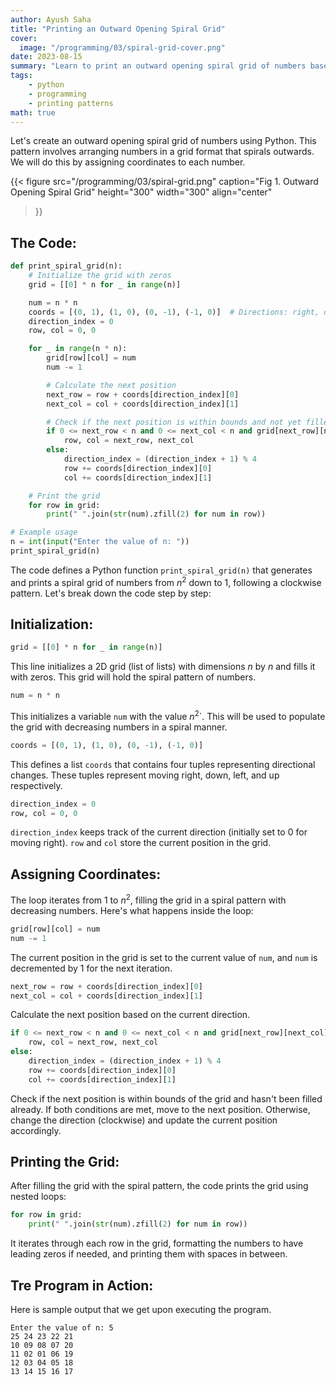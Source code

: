 ```yaml
---
author: Ayush Saha
title: "Printing an Outward Opening Spiral Grid"
cover:
  image: "/programming/03/spiral-grid-cover.png"
date: 2023-08-15
summary: "Learn to print an outward opening spiral grid of numbers based on user input."
tags:
    - python
    - programming
    - printing patterns
math: true
---
```


Let's create an outward opening spiral grid of numbers using Python. This pattern involves arranging numbers in a grid format that spirals outwards. We will do this by assigning coordinates to each number.

{{< figure
  src="/programming/03/spiral-grid.png"
  caption="Fig 1. Outward Opening Spiral Grid"
  height="300"
  width="300"
  align="center"
>}}

## The Code:

```python
def print_spiral_grid(n):
    # Initialize the grid with zeros
    grid = [[0] * n for _ in range(n)]

    num = n * n
    coords = [(0, 1), (1, 0), (0, -1), (-1, 0)]  # Directions: right, down, left, up
    direction_index = 0
    row, col = 0, 0

    for _ in range(n * n):
        grid[row][col] = num
        num -= 1

        # Calculate the next position
        next_row = row + coords[direction_index][0]
        next_col = col + coords[direction_index][1]

        # Check if the next position is within bounds and not yet filled
        if 0 <= next_row < n and 0 <= next_col < n and grid[next_row][next_col] == 0:
            row, col = next_row, next_col
        else:
            direction_index = (direction_index + 1) % 4
            row += coords[direction_index][0]
            col += coords[direction_index][1]

    # Print the grid
    for row in grid:
        print(" ".join(str(num).zfill(2) for num in row))

# Example usage
n = int(input("Enter the value of n: "))
print_spiral_grid(n)
```

The code defines a Python function `print_spiral_grid(n)` that generates and prints a spiral grid of numbers from $n^2$ down to 1, following a clockwise pattern. Let's break down the code step by step:

## Initialization:

```python
grid = [[0] * n for _ in range(n)]
```

This line initializes a 2D grid (list of lists) with dimensions $n$ by $n$ and fills it with zeros. This grid will hold the spiral pattern of numbers.

```python
num = n * n
```

This initializes a variable `num` with the value $n^2$`. This will be used to populate the grid with decreasing numbers in a spiral manner.

```python
coords = [(0, 1), (1, 0), (0, -1), (-1, 0)]
```

This defines a list `coords` that contains four tuples representing directional changes. These tuples represent moving right, down, left, and up respectively.

```python
direction_index = 0
row, col = 0, 0
```

`direction_index` keeps track of the current direction (initially set to 0 for moving right). `row` and `col` store the current position in the grid.

## Assigning Coordinates:

The loop iterates from 1 to $n^2$, filling the grid in a spiral pattern with decreasing numbers. Here's what happens inside the loop:

```python
grid[row][col] = num
num -= 1
```

The current position in the grid is set to the current value of `num`, and `num` is decremented by 1 for the next iteration.

```python
next_row = row + coords[direction_index][0]
next_col = col + coords[direction_index][1]
```

Calculate the next position based on the current direction.

```python
if 0 <= next_row < n and 0 <= next_col < n and grid[next_row][next_col] == 0:
    row, col = next_row, next_col
else:
    direction_index = (direction_index + 1) % 4
    row += coords[direction_index][0]
    col += coords[direction_index][1]
```

Check if the next position is within bounds of the grid and hasn't been filled already. If both conditions are met, move to the next position. Otherwise, change the direction (clockwise) and update the current position accordingly.


## Printing the Grid:

After filling the grid with the spiral pattern, the code prints the grid using nested loops:

```python
for row in grid:
    print(" ".join(str(num).zfill(2) for num in row))
```

It iterates through each row in the grid, formatting the numbers to have leading zeros if needed, and printing them with spaces in between.

## Tre Program in Action:

Here is sample output that we get upon executing the program.

```console
Enter the value of n: 5
25 24 23 22 21
10 09 08 07 20
11 02 01 06 19
12 03 04 05 18
13 14 15 16 17
```